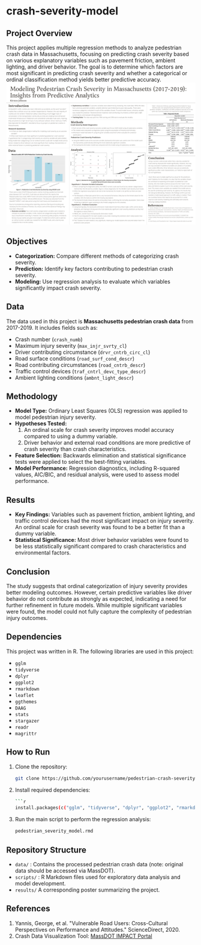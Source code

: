 # crash-severity-model

## Project Overview
This project applies multiple regression methods to analyze pedestrian crash data in Massachusetts, focusing on predicting crash severity based on various explanatory variables such as pavement friction, ambient lighting, and driver behavior. The goal is to determine which factors are most significant in predicting crash severity and whether a categorical or ordinal classification method yields better predictive accuracy.
<img src="results/pedestrian severity model poster.png" width="800" />
## Objectives
- **Categorization:** Compare different methods of categorizing crash severity.
- **Prediction:** Identify key factors contributing to pedestrian crash severity.
- **Modeling:** Use regression analysis to evaluate which variables significantly impact crash severity.

## Data
The data used in this project is **Massachusetts pedestrian crash data** from 2017-2019. It includes fields such as:
- Crash number (`crash_numb`)
- Maximum injury severity (`max_injr_svrty_cl`)
- Driver contributing circumstance (`drvr_cntrb_circ_cl`)
- Road surface conditions (`road_surf_cond_descr`)
- Road contributing circumstances (`road_cntrb_descr`)
- Traffic control devices (`traf_cntrl_devc_type_descr`)
- Ambient lighting conditions (`ambnt_light_descr`)

## Methodology
- **Model Type:** Ordinary Least Squares (OLS) regression was applied to model pedestrian injury severity.
- **Hypotheses Tested:**
  1. An ordinal scale for crash severity improves model accuracy compared to using a dummy variable.
  2. Driver behavior and external road conditions are more predictive of crash severity than crash characteristics.
- **Feature Selection:** Backwards elimination and statistical significance tests were applied to select the best-fitting variables.
- **Model Performance:** Regression diagnostics, including R-squared values, AIC/BIC, and residual analysis, were used to assess model performance.

## Results
- **Key Findings:** Variables such as pavement friction, ambient lighting, and traffic control devices had the most significant impact on injury severity. An ordinal scale for crash severity was found to be a better fit than a dummy variable.
- **Statistical Significance:** Most driver behavior variables were found to be less statistically significant compared to crash characteristics and environmental factors.

## Conclusion
The study suggests that ordinal categorization of injury severity provides better modeling outcomes. However, certain predictive variables like driver behavior do not contribute as strongly as expected, indicating a need for further refinement in future models. While multiple significant variables were found, the model could not fully capture the complexity of pedestrian injury outcomes.

## Dependencies
This project was written in R. The following libraries are used in this project:
- `gglm`
- `tidyverse`
- `dplyr`
- `ggplot2`
- `rmarkdown`
- `leaflet`
- `ggthemes`
- `DAAG`
- `stats`
- `stargazer`
- `readr`
- `magrittr`

## How to Run
1. Clone the repository:
    ```bash
    git clone https://github.com/yourusername/pedestrian-crash-severity-modeling.git
    ```
2. Install required dependencies:
    ```bash
    ```r
    install.packages(c("gglm", "tidyverse", "dplyr", "ggplot2", "rmarkdown", "leaflet", "ggthemes", "DAAG", "stats", "stargazer", "readr", "magrittr"))
    ```
3. Run the main script to perform the regression analysis:
    ```bash
    pedestrian_severity_model.rmd
    ```
## Repository Structure
- `data/` : Contains the processed pedestrian crash data (note: original data should be accessed via MassDOT).
- `scripts/` :  R Markdown files used for exploratory data analysis and model development.
- `results/` A corresponding poster summarizing the project.

## References
1. Yannis, George, et al. "Vulnerable Road Users: Cross-Cultural Perspectives on Performance and Attitudes." ScienceDirect, 2020.
2. Crash Data Visualization Tool: [MassDOT IMPACT Portal](https://apps.impact.dot.state.ma.us/cdp/home)

